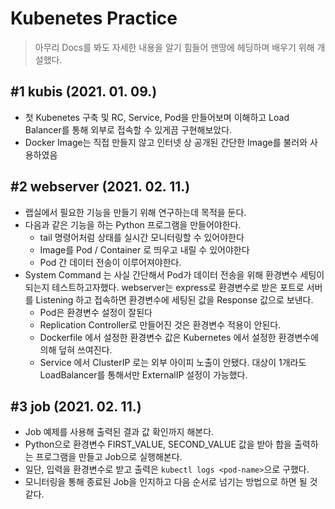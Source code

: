 # Kubenetes Practice

> 아무리 Docs를 봐도 자세한 내용을 알기 힘들어 맨땅에 헤딩하며 배우기 위해 개설했다.

## #1 kubis (2021. 01. 09.)

- 첫 Kubenetes 구축 및 RC, Service, Pod을 만들어보며 이해하고 Load Balancer를 통해 외부로 접속할 수 있게끔 구현해보았다.
- Docker Image는 직접 만들지 않고 인터넷 상 공개된 간단한 Image를 불러와 사용하였음

## #2 webserver (2021. 02. 11.)

- 랩실에서 필요한 기능을 만들기 위해 연구하는데 목적을 둔다.
- 다음과 같은 기능을 하는 Python 프로그램을 만들어야한다.
  - tail 명령어처럼 상태를 실시간 모니터링할 수 있어야한다
  - Image를 Pod / Container 로 띄우고 내릴 수 있어야한다
  - Pod 간 데이터 전송이 이루어져야한다.
- System Command 는 사실 간단해서 Pod가 데이터 전송을 위해 환경변수 세팅이 되는지 테스트하고자했다. webserver는 express로 환경변수로 받은 포트로 서버를 Listening 하고 접속하면 환경변수에 세팅된 값을 Response 값으로 보낸다.
  - Pod은 환경변수 설정이 잘된다
  - Replication Controller로 만들어진 것은 환경변수 적용이 안된다.
  - Dockerfile 에서 설정한 환경변수 값은 Kubernetes 에서 설정한 환경변수에 의해 덮혀 쓰여진다.
  - Service 에서 ClusterIP 로는 외부 아이피 노출이 안됐다. 대상이 1개라도 LoadBalancer를 통해서만 ExternalIP 설정이 가능했다.

## #3 job (2021. 02. 11.)

- Job 예제를 사용해 출력된 결과 값 확인까지 해본다.
- Python으로 환경변수 FIRST_VALUE, SECOND_VALUE 값을 받아 합을 출력하는 프로그램을 만들고 Job으로 실행해본다.
- 일단, 입력을 환경변수로 받고 출력은 `kubectl logs <pod-name>`으로 구했다.
- 모니터링을 통해 종료된 Job을 인지하고 다음 순서로 넘기는 방법으로 하면 될 것 같다.